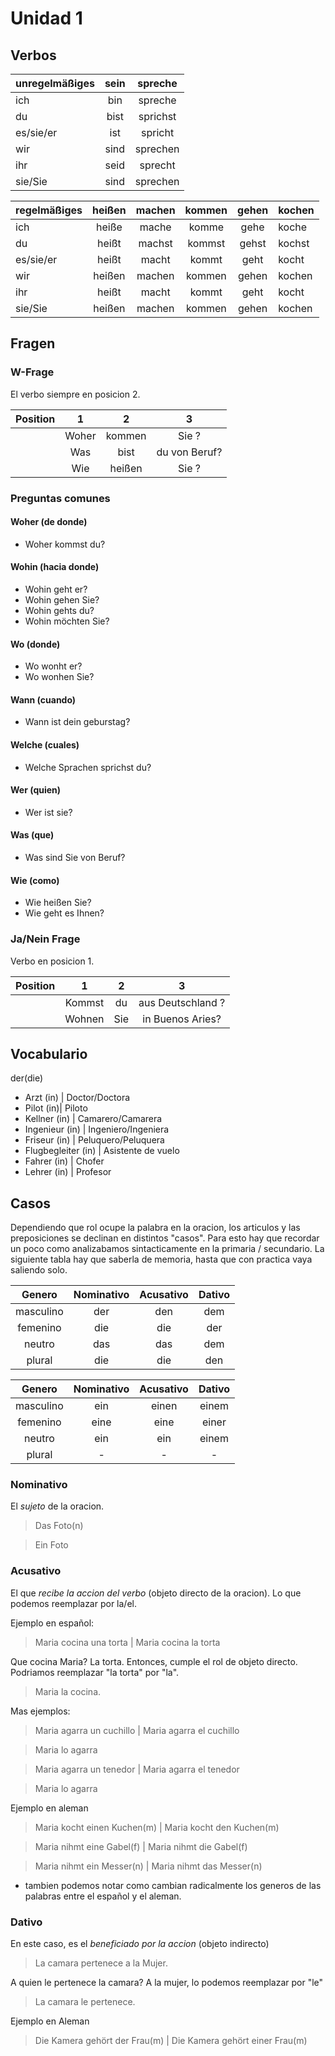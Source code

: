 # Unidad 1
## Verbos

| unregelmäßiges | sein | spreche  | 
| ---------------|:----:|:--------:|
| ich            | bin  | spreche  |
| du             | bist | sprichst |
| es/sie/er      | ist  | spricht  |
| wir            | sind | sprechen |
| ihr            | seid | sprecht  |
| sie/Sie        | sind | sprechen |



| regelmäßiges   | heißen | machen  | kommen | gehen | kochen |
| ---------------|:------:|:-------:|:------:|:-----:|:-------|
| ich            | heiße  | mache   | komme  | gehe  | koche  |
| du             | heißt  | machst  | kommst | gehst | kochst |
| es/sie/er      | heißt  | macht   | kommt  | geht  | kocht  |
| wir            | heißen | machen  | kommen | gehen | kochen |
| ihr            | heißt  | macht   | kommt  | geht  | kocht  |
| sie/Sie        | heißen | machen  | kommen | gehen | kochen |


## Fragen 

### W-Frage
El verbo siempre en posicion 2.

| Position | 1 | 2  | 3 | 
|:--------:|:----:|:------:|:----:|
|          | Woher| kommen | Sie ?|
|          | Was  | bist   | du von Beruf?|
|          | Wie  | heißen | Sie ? |


### Preguntas comunes
#### Woher (de donde)
* Woher kommst du? 

#### Wohin (hacia donde)
* Wohin geht er? 
* Wohin gehen Sie? 
* Wohin gehts du? 
* Wohin möchten Sie? 

#### Wo (donde)
* Wo wonht er? 
* Wo wonhen Sie?

#### Wann (cuando) 
* Wann ist dein geburstag? 

#### Welche (cuales) 
* Welche Sprachen sprichst du? 

#### Wer (quien) 
* Wer ist sie? 

#### Was (que) 
* Was sind Sie von Beruf? 

#### Wie (como) 
* Wie heißen Sie? 
* Wie geht es Ihnen? 

### Ja/Nein Frage
Verbo en posicion 1.

| Position | 1 | 2  | 3 | 
|:--------:|:----: |:--:|:----------------:|
|          | Kommst| du | aus Deutschland ?|
|          | Wohnen| Sie| in Buenos Aries? |

## Vocabulario
der(die)    
* Arzt (in) | Doctor/Doctora
* Pilot (in)| Piloto
* Kellner (in) | Camarero/Camarera
* Ingenieur (in) | Ingeniero/Ingeniera
* Friseur (in) | Peluquero/Peluquera
* Flugbegleiter (in) | Asistente de vuelo
* Fahrer (in) | Chofer
* Lehrer (in) | Profesor

## Casos
Dependiendo que rol ocupe la palabra en la oracion, 
los articulos y las preposiciones se declinan en distintos "casos".
Para esto hay que recordar un poco como analizabamos sintacticamente en la 
primaria / secundario.
La siguiente tabla hay que saberla de memoria, hasta que con practica vaya saliendo
solo.


| Genero     | Nominativo | Acusativo  | Dativo | 
|:----------:|:---------: |:----------:|:------:|
| masculino  | der        | den        | dem    |
| femenino   | die        | die        | der    |
| neutro     | das        | das        | dem    |
| plural     | die        | die        | den    |


| Genero     | Nominativo | Acusativo  | Dativo | 
|:----------:|:---------: |:----------:|:------:|
| masculino  | ein        | einen      | einem  |
| femenino   | eine       | eine       | einer  |
| neutro     | ein        | ein        | einem  |
| plural     | -          | -          | -      |

### Nominativo
El *sujeto* de la oracion. 
> Das Foto(n)

> Ein Foto

### Acusativo
El que *recibe la accion del verbo* (objeto directo de la oracion). 
Lo que podemos reemplazar por la/el. 

Ejemplo en español:

> Maria cocina una torta | Maria cocina la torta 

Que cocina Maria? La torta. Entonces, cumple el rol de objeto directo. 
Podriamos reemplazar "la torta" por "la".

> Maria la cocina. 

Mas ejemplos:
> Maria agarra un cuchillo  | Maria agarra el cuchillo

> Maria lo agarra

> Maria agarra un tenedor | Maria agarra el tenedor

> Maria lo agarra

Ejemplo en aleman
> Maria kocht einen Kuchen(m) | Maria kocht den Kuchen(m)

> Maria nihmt eine Gabel(f)   | Maria nihmt die Gabel(f)

> Maria nihmt ein Messer(n)   | Maria nihmt das Messer(n)

* tambien podemos notar como cambian radicalmente los generos de las palabras
entre el español y el aleman.

### Dativo
En este caso, es el *beneficiado por la accion* (objeto indirecto)

> La camara pertenece a la Mujer.

A quien le pertenece la camara? A la mujer, lo podemos reemplazar por "le"

> La camara le pertenece. 

Ejemplo en Aleman 

> Die Kamera gehört der Frau(m) | Die Kamera gehört einer Frau(m) 
